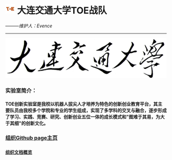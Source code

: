 # <img src="profile/img/logo.jpeg" width = "30" height = "30"> __大连交通大学TOE战队__

———_维护人：Evence_
___
<img src="profile/img/DJTU.jpeg"> 

### 实验室简介：
#### TOE创新实验室是我校以机器人拔尖人才培养为特色的创新创业教育平台，其主要队员由我校多个学院和专业的学生组成，实现了多学科的交叉与融合，逐步形成了学习、实践、竞赛、研究、创新创业五位一体的成长模式和"图难于其易，为大于其细"的创新文化。

### [组织Github page主页](https://djtu-rm-toe.github.io/#/)

### [`组织文档概览`](https://github.com/DJTU-RM-TOE/DJTU-RM-TOE/blob/main/README.md)

